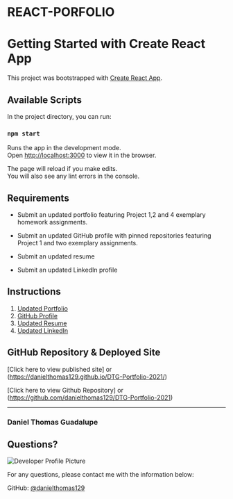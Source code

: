 # REACT-PORFOLIO
# Getting Started with Create React App

This project was bootstrapped with [Create React App](https://github.com/facebook/create-react-app).

## Available Scripts

In the project directory, you can run:

### `npm start`

Runs the app in the development mode.\
Open [http://localhost:3000](http://localhost:3000) to view it in the browser.

The page will reload if you make edits.\
You will also see any lint errors in the console.

## Requirements

* Submit an updated portfolio featuring Project 1,2 and 4 exemplary homework assignments.

* Submit an updated GitHub profile with pinned repositories featuring Project 1 and two exemplary assignments.

* Submit an updated resume

* Submit an updated LinkedIn profile


## Instructions

1. [Updated Portfolio](https://danielthomas129.github.io/DTG-Portfolio-2021/)
2. [GitHub Profile](https://github.com/danielthomas129/REACT-PORFOLIO)
3. [Updated Resume](#updated-resume)
4. [Updated LinkedIn](https://linkedin.com/in/danieltguadalupe)
## GitHub Repository & Deployed Site


[Click here to view published site] or (https://danielthomas129.github.io/DTG-Portfolio-2021/)

[Click here to view Github Repository] or (https://github.com/danielthomas129/DTG-Portfolio-2021)
- - -

### Daniel Thomas Guadalupe
## Questions?
  
  ![Developer Profile Picture](https://avatars3.githubusercontent.com/u/74033385?v=4) 
  
  For any questions, please contact me with the information below:
 
  GitHub: [@danielthomas129](https://api.github.com/users/danielthomas129)

